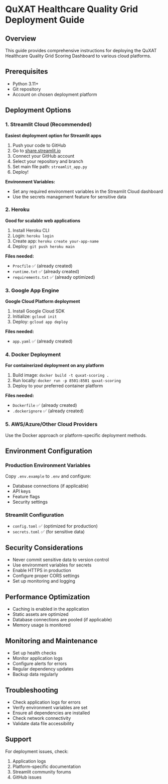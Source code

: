 # QuXAT Healthcare Quality Grid Deployment Guide

## Overview
This guide provides comprehensive instructions for deploying the QuXAT Healthcare Quality Grid Scoring Dashboard to various cloud platforms.

## Prerequisites
- Python 3.11+
- Git repository
- Account on chosen deployment platform

## Deployment Options

### 1. Streamlit Cloud (Recommended)
**Easiest deployment option for Streamlit apps**

1. Push your code to GitHub
2. Go to [share.streamlit.io](https://share.streamlit.io)
3. Connect your GitHub account
4. Select your repository and branch
5. Set main file path: `streamlit_app.py`
6. Deploy!

**Environment Variables:**
- Set any required environment variables in the Streamlit Cloud dashboard
- Use the secrets management feature for sensitive data

### 2. Heroku
**Good for scalable web applications**

1. Install Heroku CLI
2. Login: `heroku login`
3. Create app: `heroku create your-app-name`
4. Deploy: `git push heroku main`

**Files needed:**
- `Procfile` ✅ (already created)
- `runtime.txt` ✅ (already created)
- `requirements.txt` ✅ (already optimized)

### 3. Google App Engine
**Google Cloud Platform deployment**

1. Install Google Cloud SDK
2. Initialize: `gcloud init`
3. Deploy: `gcloud app deploy`

**Files needed:**
- `app.yaml` ✅ (already created)

### 4. Docker Deployment
**For containerized deployment on any platform**

1. Build image: `docker build -t quxat-scoring .`
2. Run locally: `docker run -p 8501:8501 quxat-scoring`
3. Deploy to your preferred container platform

**Files needed:**
- `Dockerfile` ✅ (already created)
- `.dockerignore` ✅ (already created)

### 5. AWS/Azure/Other Cloud Providers
Use the Docker approach or platform-specific deployment methods.

## Environment Configuration

### Production Environment Variables
Copy `.env.example` to `.env` and configure:
- Database connections (if applicable)
- API keys
- Feature flags
- Security settings

### Streamlit Configuration
- `config.toml` ✅ (optimized for production)
- `secrets.toml` ✅ (for sensitive data)

## Security Considerations
- Never commit sensitive data to version control
- Use environment variables for secrets
- Enable HTTPS in production
- Configure proper CORS settings
- Set up monitoring and logging

## Performance Optimization
- Caching is enabled in the application
- Static assets are optimized
- Database connections are pooled (if applicable)
- Memory usage is monitored

## Monitoring and Maintenance
- Set up health checks
- Monitor application logs
- Configure alerts for errors
- Regular dependency updates
- Backup data regularly

## Troubleshooting
- Check application logs for errors
- Verify environment variables are set
- Ensure all dependencies are installed
- Check network connectivity
- Validate data file accessibility

## Support
For deployment issues, check:
1. Application logs
2. Platform-specific documentation
3. Streamlit community forums
4. GitHub issues